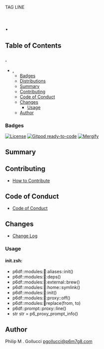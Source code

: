 TAG LINE
# .

## Table of Contents


### .
- [.](#.)
  - [Badges](#badges)
  - [Distributions](#distributions)
  - [Summary](#summary)
  - [Contributing](#contributing)
  - [Code of Conduct](#code-of-conduct)
  - [Changes](#changes)
    - [Usage](#usage)
  - [Author](#author)

### Badges

[![License](https://img.shields.io/badge/License-Apache%202.0-yellowgreen.svg)](https://opensource.org/licenses/Apache-2.0)
[![Gitpod ready-to-code](https://img.shields.io/badge/Gitpod-ready--to--code-blue?logo=gitpod)](https://gitpod.io/#https://github.com/p6m7g8/.)
[![Mergify](https://img.shields.io/endpoint.svg?url=https://gh.mergify.io/badges/p6m7g8/./&style=flat)](https://mergify.io)

## Summary

## Contributing

- [How to Contribute](CONTRIBUTING.md)

## Code of Conduct

- [Code of Conduct](CODE_OF_CONDUCT.md)

## Changes

- [Change Log](CHANGELOG.md)

### Usage

#### init.zsh:

- p6df::modules::shell::aliases::init()
- p6df::modules::shell::deps()
- p6df::modules::shell::external::brew()
- p6df::modules::shell::home::symlink()
- p6df::modules::shell::init()
- p6df::modules::shell::proxy::off()
- p6df::modules::shell:replace(from, to)
- p6df::prompt::proxy::line()
- str str = p6_proxy_prompt_info()


## Author

Philip M . Gollucci <pgollucci@p6m7g8.com>
